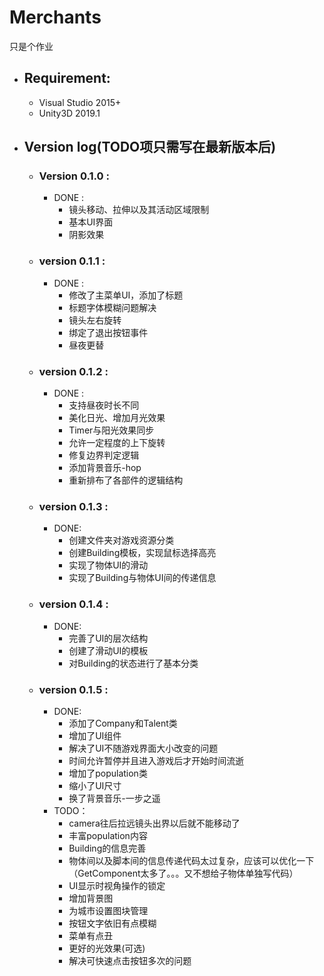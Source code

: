 # **Merchants**
只是个作业


* ## **Requirement:**
    + Visual Studio 2015+
    + Unity3D 2019.1

* ## **Version log**(TODO项只需写在最新版本后)
    + ### **Version 0.1.0** :
        - DONE :
            - 镜头移动、拉伸以及其活动区域限制
            - 基本UI界面
            - 阴影效果
    + ### **version 0.1.1** :
        - DONE :
            - 修改了主菜单UI，添加了标题
            - 标题字体模糊问题解决
            - 镜头左右旋转
            - 绑定了退出按钮事件
            - 昼夜更替
    + ### **version 0.1.2** :
        - DONE :
            - 支持昼夜时长不同
            - 美化日光、增加月光效果
            - Timer与阳光效果同步
            - 允许一定程度的上下旋转
            - 修复边界判定逻辑
            - 添加背景音乐-hop
            - 重新排布了各部件的逻辑结构      
    + ### **version 0.1.3** :
  		- DONE:
			- 创建文件夹对游戏资源分类
			- 创建Building模板，实现鼠标选择高亮
			- 实现了物体UI的滑动
			- 实现了Building与物体UI间的传递信息
	+ ### **version 0.1.4** :
		- DONE:
			- 完善了UI的层次结构
			- 创建了滑动UI的模板
			- 对Building的状态进行了基本分类
	+ ### **version 0.1.5** :
		- DONE:
			- 添加了Company和Talent类
			- 增加了UI组件
			- 解决了UI不随游戏界面大小改变的问题
            - 时间允许暂停并且进入游戏后才开始时间流逝
            - 增加了population类
            - 缩小了UI尺寸
            - 换了背景音乐-一步之遥
		- TODO：
            - camera往后拉远镜头出界以后就不能移动了
            - 丰富population内容
			- Building的信息完善
			- 物体间以及脚本间的信息传递代码太过复杂，应该可以优化一下（GetComponent太多了。。。又不想给子物体单独写代码）
			- UI显示时视角操作的锁定
			- 增加背景图
            - 为城市设置图块管理
            - 按钮文字依旧有点模糊
            - 菜单有点丑
            - 更好的光效果(可选)
			- 解决可快速点击按钮多次的问题
